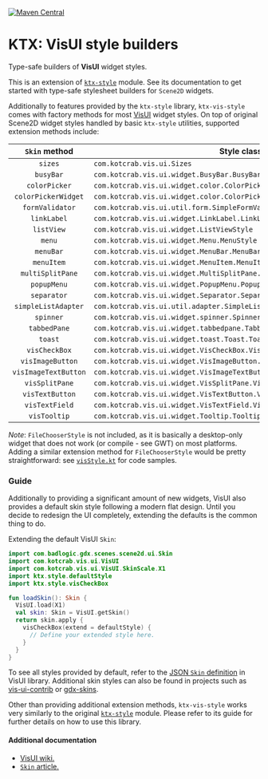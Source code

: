 [![Maven Central](https://img.shields.io/maven-central/v/io.github.libktx/ktx-vis-style.svg)](https://search.maven.org/artifact/io.github.libktx/ktx-vis-style)

# KTX: VisUI style builders

Type-safe builders of **VisUI** widget styles.

This is an extension of [`ktx-style`](../style) module. See its documentation to get started with type-safe stylesheet
builders for `Scene2D` widgets.

Additionally to features provided by the `ktx-style` library, `ktx-vis-style` comes with factory methods for most
[VisUI](https://github.com/kotcrab/vis-editor/wiki/VisUI) widget styles. On top of original Scene2D widget styles
handled by basic `ktx-style` utilities, supported extension methods include:

`Skin` method | Style class
:---: | ---
`sizes` | `com.kotcrab.vis.ui.Sizes`
`busyBar` | `com.kotcrab.vis.ui.widget.BusyBar.BusyBarStyle`
`colorPicker` | `com.kotcrab.vis.ui.widget.color.ColorPickerStyle`
`colorPickerWidget` | `com.kotcrab.vis.ui.widget.color.ColorPickerWidgetStyle`
`formValidator` | `com.kotcrab.vis.ui.util.form.SimpleFormValidator.FormValidatorStyle`
`linkLabel` | `com.kotcrab.vis.ui.widget.LinkLabel.LinkLabelStyle`
`listView` | `com.kotcrab.vis.ui.widget.ListViewStyle`
`menu` | `com.kotcrab.vis.ui.widget.Menu.MenuStyle`
`menuBar` | `com.kotcrab.vis.ui.widget.MenuBar.MenuBarStyle`
`menuItem` | `com.kotcrab.vis.ui.widget.MenuItem.MenuItemStyle`
`multiSplitPane` | `com.kotcrab.vis.ui.widget.MultiSplitPane.MultiSplitPaneStyle`
`popupMenu` | `com.kotcrab.vis.ui.widget.PopupMenu.PopupMenuStyle`
`separator` | `com.kotcrab.vis.ui.widget.Separator.SeparatorStyle`
`simpleListAdapter` | `com.kotcrab.vis.ui.util.adapter.SimpleListAdapter.SimpleListAdapterStyle`
`spinner` | `com.kotcrab.vis.ui.widget.spinner.Spinner.SpinnerStyle`
`tabbedPane` | `com.kotcrab.vis.ui.widget.tabbedpane.TabbedPane.TabbedPaneStyle`
`toast` | `com.kotcrab.vis.ui.widget.toast.Toast.ToastStyle`
`visCheckBox` | `com.kotcrab.vis.ui.widget.VisCheckBox.VisCheckBoxStyle`
`visImageButton` | `com.kotcrab.vis.ui.widget.VisImageButton.VisImageButtonStyle`
`visImageTextButton` | `com.kotcrab.vis.ui.widget.VisImageTextButton.VisImageTextButtonStyle`
`visSplitPane` | `com.kotcrab.vis.ui.widget.VisSplitPane.VisSplitPaneStyle`
`visTextButton` | `com.kotcrab.vis.ui.widget.VisTextButton.VisTextButtonStyle`
`visTextField` | `com.kotcrab.vis.ui.widget.VisTextField.VisTextFieldStyle`
`visTooltip` | `com.kotcrab.vis.ui.widget.Tooltip.TooltipStyle`

_Note_: `FileChooserStyle` is not included, as it is basically a desktop-only widget that does not work
(or compile - see GWT) on most platforms. Adding a similar extension method for `FileChooserStyle` would be pretty
straightforward: see [`visStyle.kt`](src/main/kotlin/ktx/style/visStyle.kt) for code samples.

### Guide

Additionally to providing a significant amount of new widgets, VisUI also provides a default skin
style following a modern flat design. Until you decide to redesign the UI completely, extending
the defaults is the common thing to do.

Extending the default VisUI `Skin`:

```kotlin
import com.badlogic.gdx.scenes.scene2d.ui.Skin
import com.kotcrab.vis.ui.VisUI
import com.kotcrab.vis.ui.VisUI.SkinScale.X1
import ktx.style.defaultStyle
import ktx.style.visCheckBox

fun loadSkin(): Skin {
  VisUI.load(X1)
  val skin: Skin = VisUI.getSkin()
  return skin.apply { 
    visCheckBox(extend = defaultStyle) { 
      // Define your extended style here.
    }
  }
}
```

To see all styles provided by default, refer to the
[JSON `Skin` definition](https://github.com/kotcrab/vis-ui/blob/master/ui/src/main/resources/com/kotcrab/vis/ui/skin/x1/uiskin.json)
in VisUI library. Additional skin styles can also be found in projects such as
[vis-ui-contrib](https://github.com/kotcrab/vis-ui-contrib) or
[gdx-skins](https://github.com/czyzby/gdx-skins).

Other than providing additional extension methods, `ktx-vis-style` works very similarly to the
original [`ktx-style`](../style) module. Please refer to its guide for further details on how
to use this library.

#### Additional documentation

- [VisUI wiki.](https://github.com/kotcrab/vis-editor/wiki/VisUI)
- [`Skin` article.](https://github.com/libgdx/libgdx/wiki/Skin)
